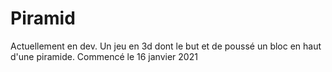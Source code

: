 # Piramid
Actuellement en dev.
Un jeu en 3d dont le but et de poussé un bloc en haut d'une piramide.
Commencé le 16 janvier 2021
